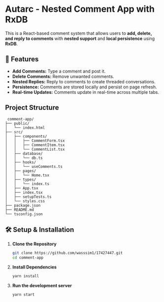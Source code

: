 # Autarc - Nested Comment App with RxDB

This is a React-based comment system that allows users to **add, delete, and reply to comments** with **nested support** and **local persistence** using **RxDB**.

## 🚀 Features

- **Add Comments:** Type a comment and post it.
- **Delete Comments:** Remove unwanted comments.
- **Nested Replies:** Reply to comments to create threaded conversations.
- **Persistence:** Comments are stored locally and persist on page refresh.
- **Real-time Updates:** Comments update in real-time across multiple tabs.

## Project Structure

```
 comment-app/
├── public/
│   └── index.html
├── src/
│   ├── components/
│   │   ├── CommentForm.tsx
│   │   ├── CommentItem.tsx
│   │   └── CommentList.tsx
│   ├── database/
│   │   └── db.ts
│   ├── hooks/
│   │   └── useComments.ts
│   ├── pages/
│   │   └── Home.tsx
│   ├── types/
│   │   └── index.ts
│   ├── App.tsx
│   ├── index.tsx
│   ├── setupTests.ts
│   └── styles.css
├── package.json
├── README.md
└── tsconfig.json
```

## 🛠️ Setup & Installation

1. **Clone the Repository**

   ```bash
   git clone https://github.com/wasssim1/17427447.git
   cd comment-app
   ```

2. **Install Dependencies**

   ```bash
   yarn install
   ```

3. **Run the development server**
   ```bash
   yarn start
   ```
